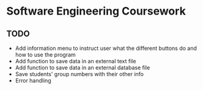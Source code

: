 # Software Engineering Coursework

## TODO

- Add information menu to instruct user what the different buttons do and how to use the program
- Add function to save data in an external text file
- Add function to save data in an external database file
- Save students' group numbers with their other info
- Error handling
